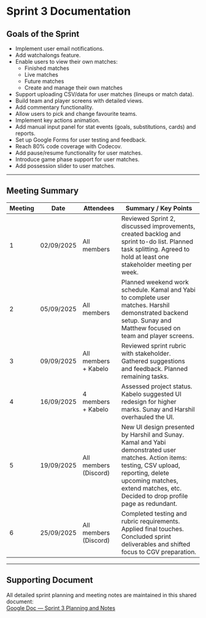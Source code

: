 # Sprint 3 Documentation

## Goals of the Sprint

- Implement user email notifications.
- Add watchalongs feature.
- Enable users to view their own matches:
  - Finished matches
  - Live matches
  - Future matches
  - Create and manage their own matches
- Support uploading CSV/data for user matches (lineups or match data).
- Build team and player screens with detailed views.
- Add commentary functionality.
- Allow users to pick and change favourite teams.
- Implement key actions animation.
- Add manual input panel for stat events (goals, substitutions, cards) and reports.
- Set up Google Forms for user testing and feedback.
- Reach 80% code coverage with Codecov.
- Add pause/resume functionality for user matches.
- Introduce game phase support for user matches.
- Add possession slider to user matches.

---

## Meeting Summary

| **Meeting** | **Date**   | **Attendees**         | **Summary / Key Points**                                                                                                                                                                                                       |
| ----------- | ---------- | --------------------- | ------------------------------------------------------------------------------------------------------------------------------------------------------------------------------------------------------------------------------ |
| 1           | 02/09/2025 | All members           | Reviewed Sprint 2, discussed improvements, created backlog and sprint to-do list. Planned task splitting. Agreed to hold at least one stakeholder meeting per week.                                                            |
| 2           | 05/09/2025 | All members           | Planned weekend work schedule. Kamal and Yabi to complete user matches. Harshil demonstrated backend setup. Sunay and Matthew focused on team and player screens.                                                              |
| 3           | 09/09/2025 | All members + Kabelo  | Reviewed sprint rubric with stakeholder. Gathered suggestions and feedback. Planned remaining tasks.                                                                                                                           |
| 4           | 16/09/2025 | 4 members + Kabelo    | Assessed project status. Kabelo suggested UI redesign for higher marks. Sunay and Harshil overhauled the UI.                                                                                                                   |
| 5           | 19/09/2025 | All members (Discord) | New UI design presented by Harshil and Sunay. Kamal and Yabi demonstrated user matches. Action items: testing, CSV upload, reporting, delete upcoming matches, extend matches, etc. Decided to drop profile page as redundant. |
| 6           | 25/09/2025 | All members (Discord) | Completed testing and rubric requirements. Applied final touches. Concluded sprint deliverables and shifted focus to CGV preparation.                                                                                          |

---

## Supporting Document

All detailed sprint planning and meeting notes are maintained in this shared document:  
[Google Doc — Sprint 3 Planning and Notes](https://docs.google.com/document/d/1IusU6bnwWj-45Vdwzi_BQU0rnW8opXQb8ELjPvnDL6o/edit?tab=t.s52gb8bxvu2t)
